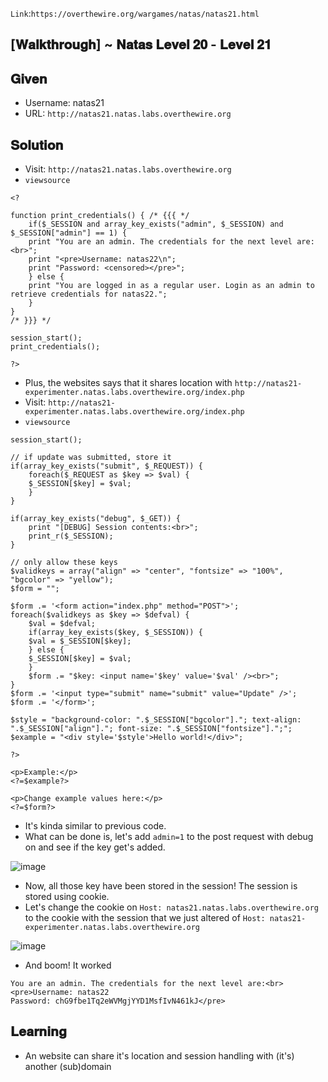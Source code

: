 `Link`:`https://overthewire.org/wargames/natas/natas21.html`

## [𝐖𝐚𝐥𝐤𝐭𝐡𝐫𝐨𝐮𝐠𝐡] ~ 𝐍𝐚𝐭𝐚𝐬 𝐋𝐞𝐯𝐞𝐥 𝟐𝟎 - 𝐋𝐞𝐯𝐞𝐥 𝟐𝟏
## 𝐆𝐢𝐯𝐞𝐧
- Username: natas21
- URL:      `http://natas21.natas.labs.overthewire.org`
## 𝐒𝐨𝐥𝐮𝐭𝐢𝐨𝐧
- Visit:      `http://natas21.natas.labs.overthewire.org`
- `viewsource`

```
<?

function print_credentials() { /* {{{ */
    if($_SESSION and array_key_exists("admin", $_SESSION) and $_SESSION["admin"] == 1) {
    print "You are an admin. The credentials for the next level are:<br>";
    print "<pre>Username: natas22\n";
    print "Password: <censored></pre>";
    } else {
    print "You are logged in as a regular user. Login as an admin to retrieve credentials for natas22.";
    }
}
/* }}} */

session_start();
print_credentials();

?>

```
- Plus, the websites says that it shares location with `http://natas21-experimenter.natas.labs.overthewire.org/index.php`
- Visit: `http://natas21-experimenter.natas.labs.overthewire.org/index.php`
- `viewsource`

```
session_start();

// if update was submitted, store it
if(array_key_exists("submit", $_REQUEST)) {
    foreach($_REQUEST as $key => $val) {
    $_SESSION[$key] = $val;
    }
}

if(array_key_exists("debug", $_GET)) {
    print "[DEBUG] Session contents:<br>";
    print_r($_SESSION);
}

// only allow these keys
$validkeys = array("align" => "center", "fontsize" => "100%", "bgcolor" => "yellow");
$form = "";

$form .= '<form action="index.php" method="POST">';
foreach($validkeys as $key => $defval) {
    $val = $defval;
    if(array_key_exists($key, $_SESSION)) {
    $val = $_SESSION[$key];
    } else {
    $_SESSION[$key] = $val;
    }
    $form .= "$key: <input name='$key' value='$val' /><br>";
}
$form .= '<input type="submit" name="submit" value="Update" />';
$form .= '</form>';

$style = "background-color: ".$_SESSION["bgcolor"]."; text-align: ".$_SESSION["align"]."; font-size: ".$_SESSION["fontsize"].";";
$example = "<div style='$style'>Hello world!</div>";

?>

<p>Example:</p>
<?=$example?>

<p>Change example values here:</p>
<?=$form?> 
```
- It's kinda similar to previous code.
- What can be done is, let's add `admin=1` to the post request with debug on and see if the key get's added.

![image](https://user-images.githubusercontent.com/68887544/150100439-d888e5b4-eeb8-447f-b738-3dd207c33876.png)


- Now, all those key have been stored in the session! The session is stored using cookie.
- Let's change the cookie on `Host: natas21.natas.labs.overthewire.org` to the cookie with the session that we just altered of `Host: natas21-experimenter.natas.labs.overthewire.org`

![image](https://user-images.githubusercontent.com/68887544/150100924-d18a3bb2-bf97-46ce-b71e-be9cd7bdc340.png)

- And boom! It worked

```
You are an admin. The credentials for the next level are:<br><pre>Username: natas22
Password: chG9fbe1Tq2eWVMgjYYD1MsfIvN461kJ</pre>
```
## 𝐋𝐞𝐚𝐫𝐧𝐢𝐧𝐠

- An website can share it's location and session handling with (it's) another (sub)domain

